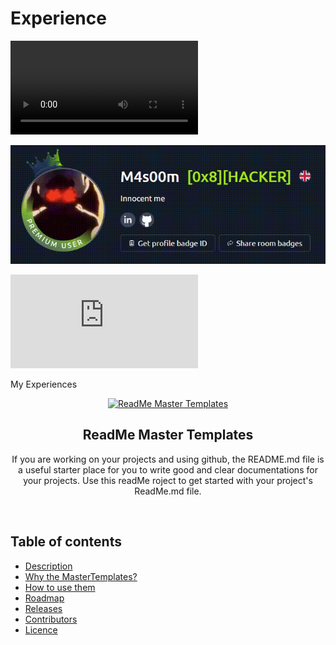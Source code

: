 # Experience

<a>
  <video src="https://github.com/MasoomEXE/Experience/blob/main/THM.gif">
    Your browser does not support the video tag.
  </video>
</a>

[![TryHackMe Icon](https://github.com/MasoomEXE/Experience/blob/main/THM.gif)](https://tryhackme.com/public-profile?userPublicId=2489885)

<iframe src="https://tryhackme.com/api/v2/badges/public-profile?userPublicId=2489885" style='border:none;'></iframe>

My Experiences
<p align="center">
  <a href="https://github.com/tamzi/ReadMe-MasterTemplates">
    <img src="https://raw.githubusercontent.com/tamzi/ReadMe-MasterTemplates/master/art/readmemastertemplate.jpg" alt="ReadMe Master Templates" width=230 height=150>
  </a>
  <h2 align="center">ReadMe Master Templates</h2>

  <p align="center">
    If you are working on your projects and using github, the README.md file is a useful starter place for you to write good and clear documentations for  your projects. Use this readMe roject to get started with your project's ReadMe.md file.
    <br>
    </p>
</p>

<br>


## Table of contents
- [Description](#description)
- [Why the MasterTemplates?](#why-the-master-templates)
- [How to use them](#how-to-use-them)
- [Roadmap](#roadmap)
- [Releases](#releases)
- [Contributors](#contributors)
- [Licence](#licence)
